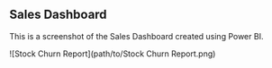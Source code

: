 ## Sales Dashboard

This is a screenshot of the Sales Dashboard created using Power BI.

![Stock Churn Report](path/to/Stock Churn Report.png)

